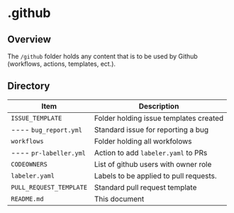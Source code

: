 # .github

## Overview

The `/github` folder holds any content that is to be used by Github (workflows, actions, templates, ect.).

## Directory

| Item                    | Description                            |
| ----------------------- | -------------------------------------- |
| `ISSUE_TEMPLATE`        | Folder holding issue templates created |
|  ---- `bug_report.yml`  | Standard issue for reporting a bug     |
| `workflows`             | Folder holding all workfolows          |
|  ---- `pr-labeller.yml` | Action to add `labeler.yaml` to PRs    |
| `CODEOWNERS`            | List of github users with owner role   |
| `labeler.yaml`          | Labels to be applied to pull requests. |
| `PULL_REQUEST_TEMPLATE` | Standard pull request template         |
| `README.md`             | This document                          |

